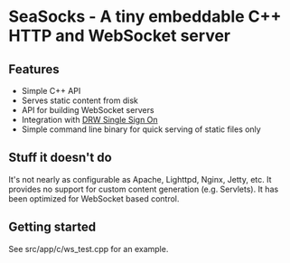 SeaSocks - A tiny embeddable C++ HTTP and WebSocket server
==========================================================

Features
--------
*   Simple C++ API
*   Serves static content from disk
*   API for building WebSocket servers
*   Integration with [DRW Single Sign On](http://go/sso)
*   Simple command line binary for quick serving of static files only

Stuff it doesn't do
-------------------
It's not nearly as configurable as Apache, Lighttpd, Nginx, Jetty, etc.
It provides no support for custom content generation (e.g. Servlets).
It has been optimized for WebSocket based control.

Getting started
---------------
See src/app/c/ws_test.cpp for an example.

